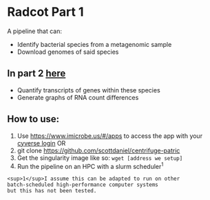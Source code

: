 # Radcot Part 1
A pipeline that can:
- Identify bacterial species from a metagenomic sample
- Download genomes of said species

## In part 2 [here](https://github.com/hurwitzlab/bowcuff)
- Quantify transcripts of genes within these species
- Generate graphs of RNA count differences

## How to use:
1. Use https://www.imicrobe.us/#/apps to access the app with your [cyverse login](http://www.cyverse.org/create-account)
OR
1. git clone https://github.com/scottdaniel/centrifuge-patric
2. Get the singularity image like so: `wget [address we setup]`
3. Run the pipeline on an HPC with a slurm scheduler<sup>1</sup>

~~~~
<sup>1</sup>I assume this can be adapted to run on other 
batch-scheduled high-performance computer systems 
but this has not been tested.
~~~~
